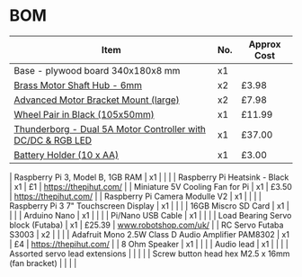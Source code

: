 # BOM
| Item                                               | No. | Approx Cost |
| -------------------------------------------------- | ----| ----------- |
| Base - plywood board 340x180x8 mm                  | x1  |             |
| [Brass Motor Shaft Hub - 6mm](https://www.modmypi.com/motors-mounts-and-wheels-1140/hub-6mm)                        | x2  | £3.98 |
| [Advanced Motor Bracket Mount (large)](https://www.modmypi.com/motors-mounts-and-wheels-1140/advanced-motor-bracket-mount-large)               | x2  | £7.98       |
| [Wheel Pair in Black (105x50mm)](https://www.modmypi.com/motors-mounts-and-wheels-1140/wheel-pair-in-black-105mm-x-50mm-) | x1 | £11.99|
| [Thunderborg - Dual 5A Motor Controller with DC/DC & RGB LED](https://www.modmypi.com/motor-control-1135/thunderborg)| x1  | £37.00 |
| [Battery Holder (10 x AA)](https://www.modmypi.com/raspberry-pi/robotics-and-motor-controllers-392/battery-snaps-and-boxes-1165/10aa-holder) | x1 | £3.00 |
 
| Raspberry Pi 3, Model B, 1GB RAM                   | x1  |             |                                                       |
| Raspberry Pi Heatsink - Black                      | x1  | £1          | https://thepihut.com/                                 |
| Miniature 5V Cooling Fan for Pi                    | x1  | £3.50       | https://thepihut.com/ |
| Raspberry Pi Camera Modulle V2                     | x1  |             |                       |
| Raspberry Pi 3 7" Touchscreen Display              | x1  |             |                       |
| 16GB Miscro SD Card                                | x1  |             |                       |
| Arduino Nano                                       | x1  |             |                       |
| Pi/Nano USB Cable                                  | x1  |             |                       |
| Load Bearing Servo block (Futaba)                  | x1  | £25.39      | www.robotshop.com/uk/ |
| RC Servo Futaba S3003                              | x2  |             |                       |
| Adafruit Mono 2.5W Class D Audio Amplifier PAM8302 | x1  | £4          | https://thepihut.com/ |
| 8 Ohm Speaker                                      | x1  |             |                       |
| Audio lead                                         | x1  |             |                       |
| Assorted servo lead extensions                     |     |             |                       |
| Screw button head hex M2.5 x 16mm (fan bracket)    |     |             |                       |

